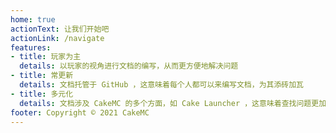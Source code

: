 ```yaml
---
home: true
actionText: 让我们开始吧
actionLink: /navigate
features:
- title: 玩家为主
  details: 以玩家的视角进行文档的编写，从而更方便地解决问题
- title: 常更新
  details: 文档托管于 GitHub ，这意味着每个人都可以来编写文档，为其添砖加瓦
- title: 多元化
  details: 文档涉及 CakeMC 的多个方面，如 Cake Launcher ，这意味着查找问题更加便捷
footer: Copyright © 2021 CakeMC
---
```

